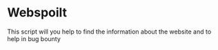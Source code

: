 # Webspoilt
This script will you help to find the information about the website and to help in bug bounty 
